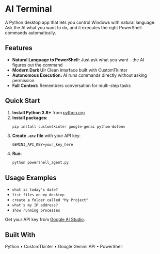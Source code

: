 # AI Terminal
A Python desktop app that lets you control Windows with natural language. Ask the AI what you want to do, and it executes the right PowerShell commands automatically.

## Features
* **Natural Language to PowerShell:** Just ask what you want - the AI figures out the command
* **Modern Dark UI:** Clean interface built with CustomTkinter
* **Autonomous Execution:** AI runs commands directly without asking permission
* **Full Context:** Remembers conversation for multi-step tasks

## Quick Start
1. **Install Python 3.8+** from [python.org](https://www.python.org/downloads/)
2. **Install packages:**
   ```bash
   pip install customtkinter google-genai python-dotenv
   ```
3. **Create `.env` file** with your API key:
   ```
   GEMINI_API_KEY=your_key_here
   ```
4. **Run:**
   ```bash
   python powershell_agent.py
   ```

## Usage Examples
* `what is today's date?`
* `list files on my desktop`
* `create a folder called "My Project"`
* `what's my IP address?`
* `show running processes`

Get your API key from [Google AI Studio](https://makersuite.google.com/app/apikey).

## Built With
Python • CustomTkinter • Google Gemini API • PowerShell
